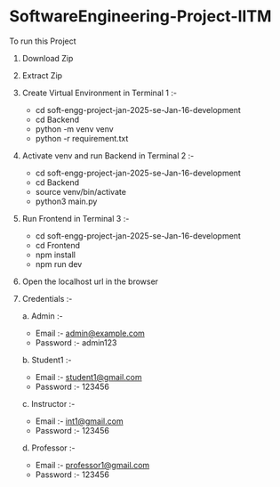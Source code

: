 # SoftwareEngineering-Project-IITM

To run this Project

1. Download Zip

2. Extract Zip

3. Create Virtual Environment in Terminal 1 :-

   - cd soft-engg-project-jan-2025-se-Jan-16-development
   - cd Backend
   - python -m venv venv 
   - python -r requirement.txt

4. Activate venv and run Backend in Terminal 2 :-
   - cd soft-engg-project-jan-2025-se-Jan-16-development
   - cd Backend
   - source venv/bin/activate
   - python3 main.py

5. Run Frontend in Terminal 3 :-
   - cd soft-engg-project-jan-2025-se-Jan-16-development
   - cd Frontend
   - npm install
   - npm run dev

6. Open the localhost url in the browser

7. Credentials :- 

   a. Admin :-
      - Email :- admin@example.com
      - Password :- admin123

   b. Student1 :-
      - Email :- student1@gmail.com
      - Password :- 123456

   c. Instructor :-
      - Email :- int1@gmail.com
      - Password :- 123456

   d. Professor :-
      - Email :- professor1@gmail.com
      - Password :- 123456
  
     

